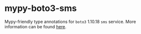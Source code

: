 # mypy-boto3-sms

Mypy-friendly type annotations for `boto3` 1.10.18 `sms` service.
More information can be found [here](https://github.com/vemel/mypy_boto3).